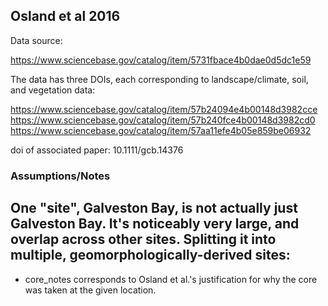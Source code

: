## Osland et al 2016

Data source:  

https://www.sciencebase.gov/catalog/item/5731fbace4b0dae0d5dc1e59

The data has three DOIs, each corresponding to landscape/climate, soil, and vegetation data:  

https://www.sciencebase.gov/catalog/item/57b24094e4b00148d3982cce
https://www.sciencebase.gov/catalog/item/57b240fce4b00148d3982cd0
https://www.sciencebase.gov/catalog/item/57aa11efe4b05e859be06932

doi of associated paper: 10.1111/gcb.14376



### Assumptions/Notes

One "site", Galveston Bay, is not actually just Galveston Bay. It's noticeably very large, and overlap across other sites. Splitting it into multiple, geomorphologically-derived sites:
- 


- core_notes corresponds to Osland et al.'s justification for why the core was taken at the given location.